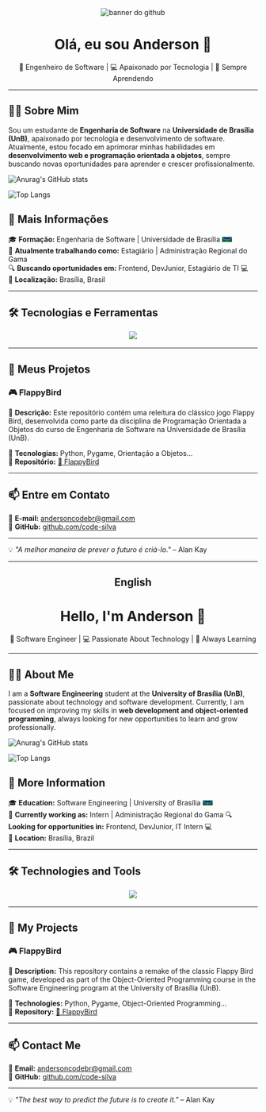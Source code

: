 <div align="center">
  <img width="860" height="278" alt="banner do github" src="https://github.com/user-attachments/assets/326f1acb-27df-41e6-a370-f093120be9ec" />

</div>

<h1 align="center">Olá, eu sou Anderson 👋</h1>

<p align="center">
  🎯 Engenheiro de Software | 💻 Apaixonado por Tecnologia | 🚀 Sempre Aprendendo
</p>

---

## 🧑‍💻 Sobre Mim
Sou um estudante de **Engenharia de Software** na **Universidade de Brasília (UnB)**, apaixonado por tecnologia e desenvolvimento de software. Atualmente, estou focado em aprimorar minhas habilidades em **desenvolvimento web e programação orientada a objetos**, sempre buscando novas oportunidades para aprender e crescer profissionalmente.

![Anurag's GitHub stats](https://github-readme-stats.vercel.app/api?username=code-silva&theme=chartreuse-default&show_icons=true)

![Top Langs](https://github-readme-stats.vercel.app/api/top-langs/?username=code-silva&layout=compact)

## 🚀 Mais Informações
🎓 **Formação:** Engenharia de Software | Universidade de Brasília <img src="unb_logo.png" width="20">  
💼 **Atualmente trabalhando como:** Estagiário | Administração Regional do Gama   
🔍 **Buscando oportunidades em:** Frontend, DevJunior, Estagiário de TI 💻  
📍 **Localização:** Brasília, Brasil  

---

## 🛠️ Tecnologias e Ferramentas

<div align="center">
  <img src="https://skillicons.dev/icons?i=python,js,html,css,flask" />
</div>

---

## 📌 Meus Projetos

### 🎮 FlappyBird
🔹 **Descrição:** Este repositório contém uma releitura do clássico jogo Flappy Bird, desenvolvida como parte da disciplina de Programação Orientada a Objetos do curso de Engenharia de Software na Universidade de Brasília (UnB).  

🔹 **Tecnologias:** Python, Pygame, Orientação a Objetos...  
🔹 **Repositório:** [🔗 FlappyBird](https://github.com/code-silva/flappybird)  

---

## 📫 Entre em Contato

📧 **E-mail:** [andersoncodebr@gmail.com](mailto:andersoncodebr@gmail.com)  
🐙 **GitHub:** [github.com/code-silva](https://github.com/code-silva)  

---

💡 *"A melhor maneira de prever o futuro é criá-lo."* – Alan Kay

---

<h2 id="english" align="center">English</h2>

<h1 align="center">Hello, I'm Anderson 👋</h1>

<p align="center">
  🎯 Software Engineer | 💻 Passionate About Technology | 🚀 Always Learning
</p>

---

## 🧑‍💻 About Me
I am a **Software Engineering** student at the **University of Brasília (UnB)**, passionate about technology and software development. Currently, I am focused on improving my skills in **web development and object-oriented programming**, always looking for new opportunities to learn and grow professionally.

![Anurag's GitHub stats](https://github-readme-stats.vercel.app/api?username=code-silva&theme=chartreuse-default&show_icons=true)

![Top Langs](https://github-readme-stats.vercel.app/api/top-langs/?username=code-silva&layout=compact)

## 🚀 More Information
🎓 **Education:** Software Engineering | University of Brasília <img src="unb_logo.png" width="20">  
💼 **Currently working as:** Intern | Administração Regional do Gama 
🔍 **Looking for opportunities in:** Frontend, DevJunior, IT Intern 💻  
📍 **Location:** Brasília, Brazil  

---

## 🛠️ Technologies and Tools

<div align="center">
  <img src="https://skillicons.dev/icons?i=python,js,html,css,flask" />
</div>

---

## 📌 My Projects

### 🎮 FlappyBird
🔹 **Description:** This repository contains a remake of the classic Flappy Bird game, developed as part of the Object-Oriented Programming course in the Software Engineering program at the University of Brasília (UnB).  

🔹 **Technologies:** Python, Pygame, Object-Oriented Programming...  
🔹 **Repository:** [🔗 FlappyBird](https://github.com/code-silva/flappybird)  

---

## 📫 Contact Me

📧 **Email:** [andersoncodebr@gmail.com](mailto:andersoncodebr@gmail.com)  
🐙 **GitHub:** [github.com/code-silva](https://github.com/code-silva)  

---

💡 *"The best way to predict the future is to create it."* – Alan Kay



